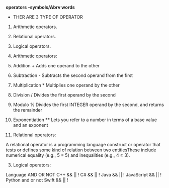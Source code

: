 **operators**
**-symbols/Abrv words**
- THER ARE 3 TYPE OF OPERATOR

1.  Arithmetic operators.
2.  Relational operators.
3.  Logical operators.




1.  Arithmetic operators:
  

1. Addition	+	Adds one operand to the other
2. Subtraction	-	Subtracts the second operand from the first
3. Multiplication	*	Multiplies one operand by the other
4. Division	/	Divides the first operand by the second
5. Modulo	%	Divides the first INTEGER operand by the second, and returns the remainder
6. Exponentiation	**	Lets you refer to a number in terms of a base value and an exponent




2.  Relational operators:

A relational operator is a programming language construct or operator that tests or defines some kind of relation between two entitiesThese include numerical equality (e.g., 5 = 5) and inequalities (e.g., 4 ≥ 3).





3.  Logical operators:



Language	AND	OR	NOT
C++	&&	||	!
C#	&&	||	!
Java	&&	||	!
JavaScript	&&	||	!
Python	and	or	not
Swift	&&	||	!